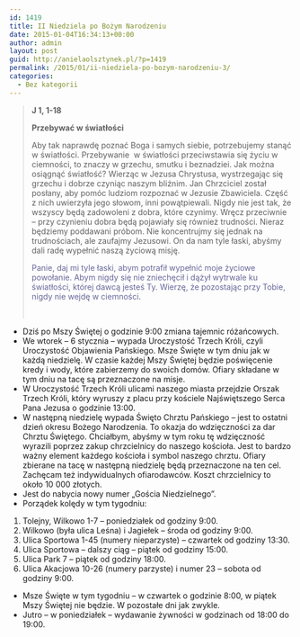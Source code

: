 ```yaml
---
id: 1419
title: II Niedziela po Bożym Narodzeniu
date: 2015-01-04T16:34:13+00:00
author: admin
layout: post
guid: http://anielaolsztynek.pl/?p=1419
permalink: /2015/01/ii-niedziela-po-bozym-narodzeniu-3/
categories:
  - Bez kategorii
---
```

> **J 1, 1-18**
> 
> **Przebywać w światłości**
> 
> Aby tak naprawdę poznać Boga i samych siebie, potrzebujemy stanąć w światłości. Przebywanie  w światłości przeciwstawia się życiu w ciemności, to znaczy w grzechu, smutku i beznadziei. Jak można osiągnąć światłość? Wierząc w Jezusa Chrystusa, wystrzegając się grzechu i dobrze czyniąc naszym bliźnim. Jan Chrzciciel został posłany, aby pomóc ludziom rozpoznać w Jezusie Zbawiciela. Część z nich uwierzyła jego słowom, inni powątpiewali. Nigdy nie jest tak, że wszyscy będą zadowoleni z dobra, które czynimy. Wręcz przeciwnie &#8211; przy czynieniu dobra będą pojawiały się również trudności. Nieraz będziemy poddawani próbom. Nie koncentrujmy się jednak na trudnościach, ale zaufajmy Jezusowi. On da nam tyle łaski, abyśmy dali radę wypełnić naszą życiową misję.
> 
> <span style="color: #666699;">Panie, daj mi tyle łaski, abym potrafił wypełnić moje życiowe powołanie. Abym nigdy się nie zniechęcił i dążył wytrwale ku światłości, której dawcą jesteś Ty. Wierzę, że pozostając przy Tobie, nigdy nie wejdę w ciemności.</span>
> 
> <span style="color: #666699;"><br /> </span>

  * Dziś po Mszy Świętej o godzinie 9:00 zmiana tajemnic różańcowych.
  * We wtorek &#8211; 6 stycznia &#8211; wypada Uroczystość Trzech Króli, czyli Uroczystość Objawienia Pańskiego. Msze Święte w tym dniu jak w każdą niedzielę. W czasie każdej Mszy Świętej będzie poświęcenie kredy i wody, które zabierzemy do swoich domów. Ofiary składane w tym dniu na tacę są przeznaczone na misje.
  * W Uroczystość Trzech Króli ulicami naszego miasta przejdzie Orszak Trzech Króli, który wyruszy z placu przy kościele Najświętszego Serca Pana Jezusa o godzinie 13:00.
  * W następną niedzielę wypada Święto Chrztu Pańskiego &#8211; jest to ostatni dzień okresu Bożego Narodzenia. To okazja do wdzięczności za dar Chrztu Świętego. Chciałbym, abyśmy w tym roku tę wdzięczność wyrazili poprzez zakup chrzcielnicy do naszego kościoła. Jest to bardzo ważny element każdego kościoła i symbol naszego chrztu. Ofiary zbierane na tacę w następną niedzielę będą przeznaczone na ten cel. Zachęcam też indywidualnych ofiarodawców. Koszt chrzcielnicy to około 10 000 złotych.
  * Jest do nabycia nowy numer &#8222;Gościa Niedzielnego&#8221;.
  * Porządek kolędy w tym tygodniu:

 <span style="font-size: 16px;"></span>

  1. Tolejny, Wilkowo 1-7 &#8211; poniedziałek od godziny 9:00.
  2. Wilkowo (była ulica Leśna) i Jagiełek &#8211; środa od godziny 9:00.
  3. Ulica Sportowa 1-45 (numery nieparzyste) &#8211; czwartek od godziny 13:30.
  4. Ulica Sportowa &#8211; dalszy ciąg &#8211; piątek od godziny 15:00.
  5. Ulica Park 7 &#8211; piątek od godziny 18:00.
  6. Ulica Akacjowa 10-26 (numery parzyste) i numer 23 &#8211; sobota od godziny 9:00.

  * Msze Święte w tym tygodniu &#8211; w czwartek o godzinie 8:00, w piątek Mszy Świętej nie będzie. W pozostałe dni jak zwykle.
  * Jutro &#8211; w poniedziałek &#8211; wydawanie żywności w godzinach od 18:00 do 19:00.